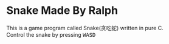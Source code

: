 # Snake Made By Ralph  

This is a game program called Snake(贪吃蛇) written in pure C.  
Control the snake by pressing <kbd>W</kbd><kbd>A</kbd><kbd>S</kbd><kbd>D</kbd>
